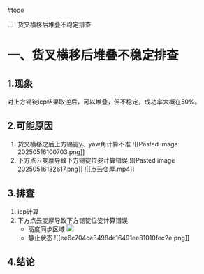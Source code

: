#todo 
- [ ] 货叉横移后堆叠不稳定排查



# 一、货叉横移后堆叠不稳定排查
## 1.现象

对上方锡锭icp结果取逆后，可以堆叠，但不稳定，成功率大概在50%。

## 2.可能原因

1. 货叉横移之后上方锡锭y、yaw角计算不准
	![[Pasted image 20250516100703.png]]	
2. 下方点云变厚导致下方锡锭位姿计算错误
	![[Pasted image 20250516132617.png]]
	![[点云变厚.mp4]]

## 3.排查
1. icp计算
2. 下方点云变厚导致下方锡锭位姿计算错误
	- 高度同步区域
		![](https://static.dingtalk.com/media/lQLPJwjTCGXuNMPNAiTNAiawpbBsbyR234YIB6IdRqwAAA_550_548.png)
	- 静止状态
		![[ee6c704ce3498de16491ee81010fec2e.png]]

## 4.结论



